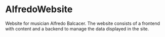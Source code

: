 # AlfredoWebsite
Website for musician Alfredo Balcacer. The website consists of a frontend with content and a backend to manage the data displayed in the site.
